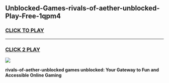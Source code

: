 
## Unblocked-Games-rivals-of-aether-unblocked-Play-Free-1qpm4
<h3>
<a href="https://premium76.site?title=rivals-of-aether-unblocked&ref=18A1">CLICK TO PLAY</a></h3>
<hr>

<h3>
<a href="https://premium76.site?title=rivals-of-aether-unblocked&ref=18A1">CLICK 2 PLAY</a>
  
</h3>

<a href="https://premium76.site?title=rivals-of-aether-unblocked&ref=18A1"><img src="https://clearcache.store/games.png"></a>


**rivals-of-aether-unblocked games unblocked: Your Gateway to Fun and Accessible Online Gaming**
